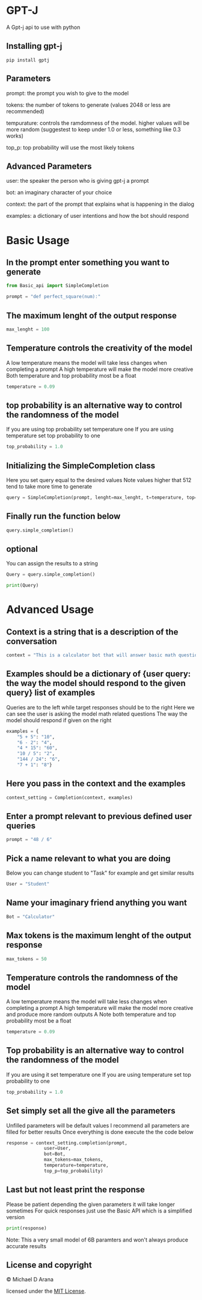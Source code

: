 # GPT-J
A Gpt-j api to use with python

## Installing gpt-j
```
pip install gptj
```

## Parameters
prompt: the prompt you wish to give to the model

tokens: the number of tokens to generate (values 2048 or less are recommended)

tempurature: controls the ramdomness of the model. higher values will be more random (suggestest to keep under 1.0 or less, something like 0.3 works)

top_p: top probability will use the most likely tokens

## Advanced Parameters 
user: the speaker the person who is giving gpt-j a prompt 

bot: an imaginary character of your choice

context: the part of the prompt that explains what is happening in the dialog

examples: a dictionary of user intentions and how the bot should respond


# Basic Usage

## In the prompt enter something you want to generate
```python
from Basic_api import SimpleCompletion

prompt = "def perfect_square(num):"
```

## The maximum lenght of the output response
```python
max_lenght = 100
```

## Temperature controls the creativity of the model
A low temperature means the model will take less changes when completing a prompt
A high temperature will make the model more creative
Both temperature and top probability most be a float

```python
temperature = 0.09
```

## top probability is an alternative way to control the randomness of the model
If you are using top probability set temperature one
If you are using temperature set top probability to one

```python
top_probability = 1.0
```

## Initializing the SimpleCompletion class
Here you set query equal to the desired values
Note values higher that 512 tend to take more time to generate

```python
query = SimpleCompletion(prompt, lenght=max_lenght, t=temperature, top=top_probability)
```

## Finally run the function below
```python
query.simple_completion()
```

## optional
You can assign the results to a string
```python
Query = query.simple_completion()

print(Query)
```

# Advanced Usage 

## Context is a string that is a description of the conversation
```python
context = "This is a calculator bot that will answer basic math questions"
```

## Examples should be a dictionary of {user query: the way the model should respond to the given query} list of examples
Queries are to the left while target responses should be to the right
Here we can see the user is asking the model math related questions
The way the model should respond if given on the right

```python
examples = {
    "5 + 5": "10",
    "6 - 2": "4",
    "4 * 15": "60",
    "10 / 5": "2",
    "144 / 24": "6",
    "7 + 1": "8"}
```

## Here you pass in the context and the examples
```python
context_setting = Completion(context, examples)
```

## Enter a prompt relevant to previous defined user queries
```python
prompt = "48 / 6"
```

## Pick a name relevant to what you are doing

Below you can change student to "Task" for example and get similar results
```python
User = "Student"
```
## Name your imaginary friend anything you want

```python
Bot = "Calculator"
```

## Max tokens is the maximum lenght of the output response
```python
max_tokens = 50
```

## Temperature controls the randomness of the model
A low temperature means the model will take less changes when completing a prompt
A high temperature will make the model more creative and produce more random outputs
A Note both temperature and top probability most be a float

```python
temperature = 0.09
```

## Top probability is an alternative way to control the randomness of the model
If you are using it set temperature one
If you are using temperature set top probability to one

```python
top_probability = 1.0
```

## Set simply set all the give all the parameters
Unfilled parameters will be default values
I recommend all parameters are filled for better results
Once everything is done execute the the code below

```python
response = context_setting.completion(prompt,
              user=User,
              bot=Bot,
              max_tokens=max_tokens,
              temperature=temperature,
              top_p=top_probability)
```

## Last but not least print the response
Please be patient depending the given parameters it will take longer sometimes
For quick responses just use the Basic API which is a simplified version

```python
print(response)
```

Note: This a very small model of 6B paramters and won't always produce accurate results

## License and copyright 
© Michael D Arana

licensed under the [MIT License](LICENSE).
